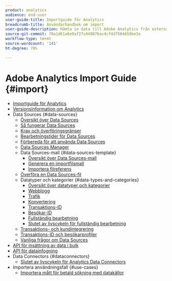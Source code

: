 ```yaml
---
product: analytics
audience: end-user
user-guide-title: Importguide för Analytics
breadcrumb-title: Användarhandbok om import
user-guide-description: Hämta in data till Adobe Analytics från externa källor, antingen i stora volymer eller i realtid.
source-git-commit: 70a1d61a6e9af27c449876ac4cf4d7504659be3a
workflow-type: tm+mt
source-wordcount: '141'
ht-degree: 78%

---
```



# Adobe Analytics Import Guide {#import}

+ [Importguide för Analytics](home.md)
+ [Versionsinformation om Analytics](https://experienceleague.adobe.com/docs/analytics/release-notes/latest.html)
+ Data Sources {#data-sources}
   + [Översikt över Data Sources](c-data-sources/datasrc-home.md)
   + [Så fungerar Data Sources](c-data-sources/datasrc-how-data-sources-works.md)
   + [Krav och överföringsgränser](c-data-sources/datasrc-requirements.md)
   + [Bearbetningstider för Data Sources](c-data-sources/datasrc-processing-time.md)
   + [Förbereda för att använda Data Sources](c-data-sources/datasrc-preparing.md)
   + [Data Sources Manager](c-data-sources/datasrc-manager.md)
   + Data Sources-mall {#data-sources-template}
      + [Översikt över Data Sources-mall](c-data-sources/datasrc-template/datasrc-template-file.md)
      + [Generera en importfilsmall](c-data-sources/datasrc-template/t-datasrc-creating-data-sources-file.md)
      + [Importera filreferens](c-data-sources/datasrc-template/datasrc-import-file-reference.md)
   + [Överföra en Data Sources-fil](c-data-sources/t-datasrc-uploading-data.md)
   + Datatyper och kategorier {#data-types-and-categories}
      + [Översikt över datatyper och kategorier](c-data-sources/c-datasrc-types/datasrc-categories.md)
      + [Webblogg](c-data-sources/c-datasrc-types/datasrc-web-log.md)
      + [Trafik](c-data-sources/c-datasrc-types/datasrc-traffic.md)
      + [Konvertering](c-data-sources/c-datasrc-types/datasrc-conversion.md)
      + [Transaktions-ID](c-data-sources/c-datasrc-types/datasrc-transactionid.md)
      + [Besökar-ID](c-data-sources/c-datasrc-types/datasrc-visitorid.md)
      + [Fullständig bearbetning](c-data-sources/c-datasrc-types/datasrc-full-processing.md)
      + [Slutet av livscykeln för fullständig bearbetning](c-data-sources/c-datasrc-types/datasrc-fullproc-eol.md)
   + [Transaktions- och kundintegrering](c-data-sources/datasrc-integrating-offline-data.md)
   + [Transaktions-ID och besökarprofiler](c-data-sources/datasrc-tid-visitor-profile.md)
   + [Vanliga frågor om Data Sources](c-data-sources/datasrc-faq.md)
+ [API för insättning av data i bulk](bulk-data-insertion-api/bulk-data-insert.md)
+ [API för datainfogning](c-data-insertion-api/c-data-insertion-api.md)
+ Data Connectors {#dataconnectors}
   + [Slutet av livscykeln för Analytics Data Connectors](data-connectors/data-connectors-eol.md)
+ Importera användningsfall {#use-cases}
   + [Importera mått för betald sökning med datakällor](use-cases/paid-search-metrics.md)
